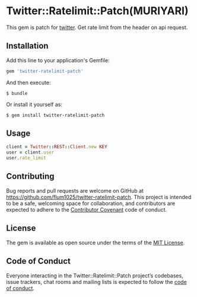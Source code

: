 # Twitter::Ratelimit::Patch(MURIYARI)

This gem is patch for [twitter](https://github.com/sferik/twitter). Get rate limit from the header on api request.

## Installation

Add this line to your application's Gemfile:

```ruby
gem 'twitter-ratelimit-patch'
```

And then execute:

    $ bundle

Or install it yourself as:

    $ gem install twitter-ratelimit-patch

## Usage

```ruby
client = Twitter::REST::Client.new KEY
user = client.user
user.rate_limit
```

## Contributing

Bug reports and pull requests are welcome on GitHub at https://github.com/flum1025/twitter-ratelimit-patch. This project is intended to be a safe, welcoming space for collaboration, and contributors are expected to adhere to the [Contributor Covenant](http://contributor-covenant.org) code of conduct.

## License

The gem is available as open source under the terms of the [MIT License](http://opensource.org/licenses/MIT).

## Code of Conduct

Everyone interacting in the Twitter::Ratelimit::Patch project’s codebases, issue trackers, chat rooms and mailing lists is expected to follow the [code of conduct](https://github.com/[USERNAME]/twitter-ratelimit-patch/blob/master/CODE_OF_CONDUCT.md).

